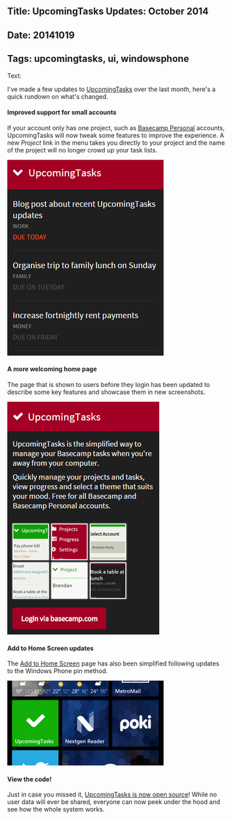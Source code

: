 Title: UpcomingTasks Updates: October 2014
----
Date: 20141019
----
Tags: upcomingtasks, ui, windowsphone
----
Text: 

I've made a few updates to [UpcomingTasks](http://upcomingtasks.com/) over the last month, here's a quick rundown on what's changed.

#### Improved support for small accounts

If your account only has one project, such as [Basecamp Personal](https://basecamp.com/personal) accounts, UpcomingTasks will now tweak some features to improve the experience. A new *Project* link in the menu takes you directly to your project and the name of the project will no longer crowd up your task lists.

![Task List](/assets/images/upcomingtasks-oct2014-list.png)

#### A more welcoming home page

The page that is shown to users before they login has been updated to describe some key features and showcase them in new screenshots.

![Welcome Page](/assets/images/upcomingtasks-oct2014-welcome.png)

#### Add to Home Screen updates

The [Add to Home Screen](http://upcomingtasks.com/pages/addtohome.php) page has also been simplified following updates to the Windows Phone pin method.

![My Home Screen](/assets/images/upcomingtasks-oct2014-wphome.png)

#### View the code!

Just in case you missed it, [UpcomingTasks is now open source](https://github.com/brendanmurty/upcomingtasks)! While no user data will ever be shared, everyone can now peek under the hood and see how the whole system works.